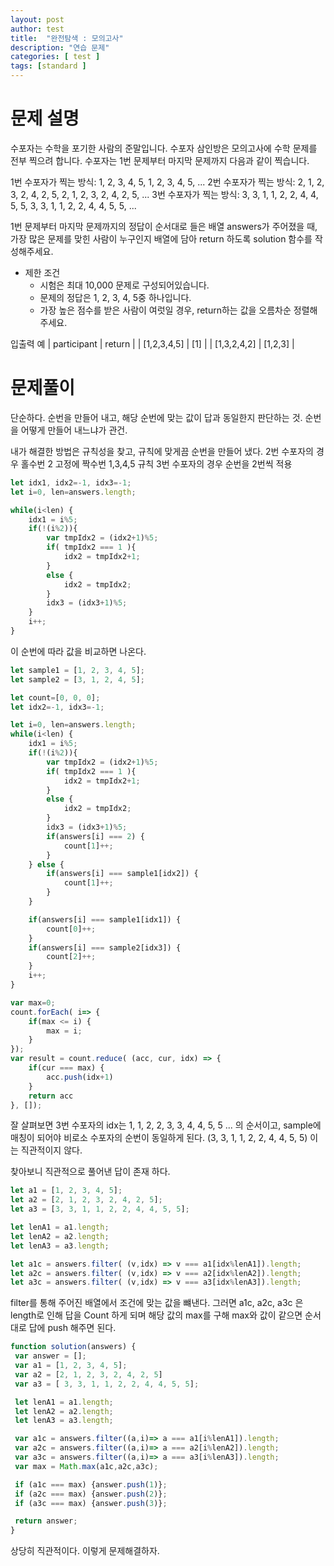```yaml
---
layout: post
author: test
title:  "완전탐색 : 모의고사"
description: "연습 문제"
categories: [ test ]
tags: [standard ]
---
```



# 문제 설명

  수포자는 수학을 포기한 사람의 준말입니다. 수포자 삼인방은 모의고사에 수학 문제를 전부 찍으려 합니다. 수포자는 1번 문제부터 마지막 문제까지 다음과 같이 찍습니다.

  1번 수포자가 찍는 방식: 1, 2, 3, 4, 5, 1, 2, 3, 4, 5, ...
  2번 수포자가 찍는 방식: 2, 1, 2, 3, 2, 4, 2, 5, 2, 1, 2, 3, 2, 4, 2, 5, ...
  3번 수포자가 찍는 방식: 3, 3, 1, 1, 2, 2, 4, 4, 5, 5, 3, 3, 1, 1, 2, 2, 4, 4, 5, 5, ...

  1번 문제부터 마지막 문제까지의 정답이 순서대로 들은 배열 answers가 주어졌을 때, 가장 많은 문제를 맞힌 사람이 누구인지 배열에 담아 return 하도록 solution 함수를 작성해주세요.

  - 제한 조건
    - 시험은 최대 10,000 문제로 구성되어있습니다.
    - 문제의 정답은 1, 2, 3, 4, 5중 하나입니다.
    - 가장 높은 점수를 받은 사람이 여럿일 경우, return하는 값을 오름차순 정렬해주세요.

 입출력 예
 | participant | return |
 | [1,2,3,4,5] | [1] |
 | [1,3,2,4,2] | [1,2,3] |


# 문제풀이
  단순하다. 순번을 만들어 내고, 해당 순번에 맞는 값이 답과 동일한지 판단하는 것.
  순번을 어떻게 만들어 내느냐가 관건.
  
  내가 해결한 방법은 규칙성을 찾고, 규칙에 맞게끔 순번을 만들어 냈다.
  2번 수포자의 경우 홀수번 2 고정에 짝수번 1,3,4,5 규칙
  3번 수포자의 경우 순번을 2번씩 적용


```javascript
let idx1, idx2=-1, idx3=-1;
let i=0, len=answers.length;

while(i<len) {
    idx1 = i%5;
    if(!(i%2)){
        var tmpIdx2 = (idx2+1)%5;
        if( tmpIdx2 === 1 ){
            idx2 = tmpIdx2+1;
        }
        else {
            idx2 = tmpIdx2;
        }
        idx3 = (idx3+1)%5;
    } 
    i++;
}
```
 이 순번에 따라 값을 비교하면 나온다.

```javascript
let sample1 = [1, 2, 3, 4, 5];
let sample2 = [3, 1, 2, 4, 5];

let count=[0, 0, 0];
let idx2=-1, idx3=-1;

let i=0, len=answers.length;
while(i<len) {
    idx1 = i%5;
    if(!(i%2)){
        var tmpIdx2 = (idx2+1)%5;
        if( tmpIdx2 === 1 ){
            idx2 = tmpIdx2+1;
        }
        else {
            idx2 = tmpIdx2;
        }
        idx3 = (idx3+1)%5;
        if(answers[i] === 2) {
            count[1]++;
        }
    } else {
        if(answers[i] === sample1[idx2]) {
            count[1]++;
        }
    }

    if(answers[i] === sample1[idx1]) {
        count[0]++;
    }
    if(answers[i] === sample2[idx3]) {
        count[2]++;
    }
    i++;
}

var max=0;
count.forEach( i=> {
    if(max <= i) {
        max = i;
    }
});
var result = count.reduce( (acc, cur, idx) => {
    if(cur === max) {
        acc.push(idx+1)
    }
    return acc
}, []);
```

 잘 살펴보면 3번 수포자의 idx는 1, 1, 2, 2, 3, 3, 4, 4, 5, 5 ... 의 순서이고, sample에 매칭이 되어야 비로소 수포자의 순번이 동일하게 된다. (3, 3, 1, 1, 2, 2, 4, 4, 5, 5) 이는 직관적이지 않다.

 찾아보니 직관적으로 풀어낸 답이 존재 하다.


```javascript
let a1 = [1, 2, 3, 4, 5];
let a2 = [2, 1, 2, 3, 2, 4, 2, 5];
let a3 = [3, 3, 1, 1, 2, 2, 4, 4, 5, 5];

let lenA1 = a1.length;
let lenA2 = a2.length;
let lenA3 = a3.length;

let a1c = answers.filter( (v,idx) => v === a1[idx%lenA1]).length;
let a2c = answers.filter( (v,idx) => v === a2[idx%lenA2]).length;
let a3c = answers.filter( (v,idx) => v === a3[idx%lenA3]).length;
```
 filter를 통해 주어진 배열에서 조건에 맞는 값을 뺴낸다.
 그러면 a1c, a2c, a3c 은 length로 인해 답을 Count 하게 되며 해당 값의 max를 구해 max와 값이 같으면 순서대로 답에 push 해주면 된다.

 ```javascript
function solution(answers) {
  var answer = [];
  var a1 = [1, 2, 3, 4, 5];
  var a2 = [2, 1, 2, 3, 2, 4, 2, 5]
  var a3 = [ 3, 3, 1, 1, 2, 2, 4, 4, 5, 5];

  let lenA1 = a1.length;
  let lenA2 = a2.length;
  let lenA3 = a3.length;

  var a1c = answers.filter((a,i)=> a === a1[i%lenA1]).length;
  var a2c = answers.filter((a,i)=> a === a2[i%lenA2]).length;
  var a3c = answers.filter((a,i)=> a === a3[i%lenA3]).length;
  var max = Math.max(a1c,a2c,a3c);

  if (a1c === max) {answer.push(1)};
  if (a2c === max) {answer.push(2)};
  if (a3c === max) {answer.push(3)};

  return answer;
}

 ```
 상당히 직관적이다. 이렇게 문제해결하자.